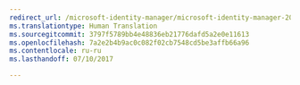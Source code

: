 ```yaml
---
redirect_url: /microsoft-identity-manager/microsoft-identity-manager-2016
ms.translationtype: Human Translation
ms.sourcegitcommit: 3797f5789bb4e48836eb21776dafd5a2e0e11613
ms.openlocfilehash: 7a2e2b4b9ac0c082f02cb7548cd5be3affb66a96
ms.contentlocale: ru-ru
ms.lasthandoff: 07/10/2017

---
```


